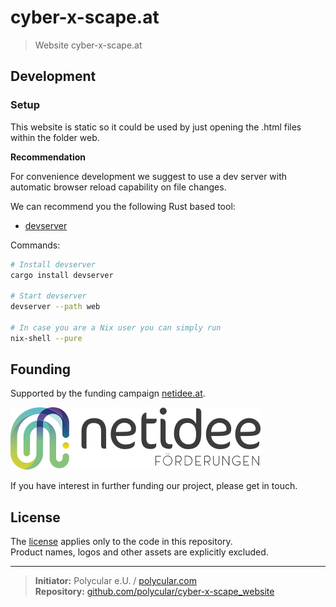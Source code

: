 # cyber-x-scape.at

> Website cyber-x-scape.at

## Development

### Setup

This website is static so it could be used by just opening the .html files within the folder web.

**Recommendation**

For convenience development we suggest to use a dev server with automatic browser reload capability on file changes.

We can recommend you the following Rust based tool:

- [devserver](https://github.com/kettle11/devserver)

Commands:

```sh
# Install devserver
cargo install devserver

# Start devserver
devserver --path web

# In case you are a Nix user you can simply run
nix-shell --pure
```

## Founding

Supported by the funding campaign [netidee.at](https://netidee.at/).

![netidee.at](web/assets/netidee_logo.svg "Netidee Logo")

If you have interest in further funding our project, please get in touch.

## License

The [license](LICENSE) applies only to the code in this repository.  
Product names, logos and other assets are explicitly excluded.

---
> **Initiator:** Polycular e.U. / [polycular.com](https://polycular.com)  
**Repository:** [github.com/polycular/cyber-x-scape_website](https://github.com/polycular/cyber-x-scape_website)
